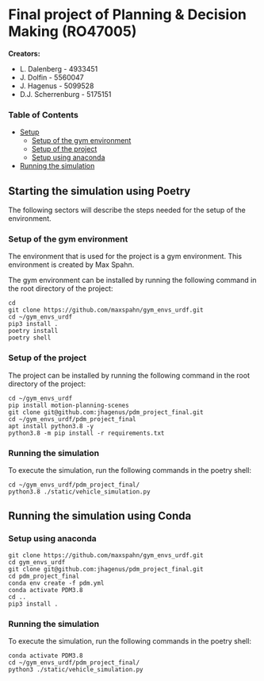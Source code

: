 # Final project of Planning & Decision Making (RO47005)


**Creators:**
- L. Dalenberg      - 4933451
- J. Dolfin         - 5560047
- J. Hagenus        - 5099528
- D.J. Scherrenburg - 5175151

### Table of Contents
- [Setup](https://github.com/jhagenus/pdm_project_final/blob/main/README.md#setup)
  - [Setup of the gym environment](https://github.com/jhagenus/pdm_project_final/blob/main/README.md#setup-of-the-gym-environment)
  - [Setup of the project](https://github.com/jhagenus/pdm_project_final/blob/main/README.md#setup-of-the-project)
  - [Setup using anaconda](https://github.com/jhagenus/pdm_project_final/blob/main/README.md#Setup-using-anaconda)
- [Running the simulation](https://github.com/jhagenus/pdm_project_final/blob/main/README.md#running-the-simulation)


## Starting the simulation using Poetry
The following sectors will describe the steps needed for the setup of the environment. 

### Setup of the gym environment
The environment that is used for the project is a gym environment. This environment is created by Max Spahn.

The gym environment can be installed by running the following command in the root directory of the project:
```
cd
git clone https://github.com/maxspahn/gym_envs_urdf.git
cd ~/gym_envs_urdf
pip3 install .
poetry install
poetry shell
```

### Setup of the project
The project can be installed by running the following command in the root directory of the project:
```
cd ~/gym_envs_urdf
pip install motion-planning-scenes
git clone git@github.com:jhagenus/pdm_project_final.git
cd ~/gym_envs_urdf/pdm_project_final
apt install python3.8 -y
python3.8 -m pip install -r requirements.txt
```

### Running the simulation
To execute the simulation, run the following commands in the poetry shell:
```
cd ~/gym_envs_urdf/pdm_project_final/
python3.8 ./static/vehicle_simulation.py
```

## Running the simulation using Conda

### Setup using anaconda
```
git clone https://github.com/maxspahn/gym_envs_urdf.git
cd gym_envs_urdf
git clone git@github.com:jhagenus/pdm_project_final.git
cd pdm_project_final
conda env create -f pdm.yml
conda activate PDM3.8
cd ..
pip3 install .
```

### Running the simulation
To execute the simulation, run the following commands in the poetry shell:
```
conda activate PDM3.8
cd ~/gym_envs_urdf/pdm_project_final/
python3 ./static/vehicle_simulation.py

```
